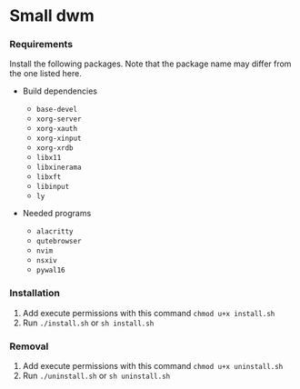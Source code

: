 # Small dwm

### Requirements

Install the following packages. Note that the package name may differ from the one listed here.

- Build dependencies

    - `base-devel`
    - `xorg-server`
    - `xorg-xauth`
    - `xorg-xinput`
    - `xorg-xrdb`
    - `libx11`
    - `libxinerama`
    - `libxft`
    - `libinput`
    - `ly`

- Needed programs

    - `alacritty`
    - `qutebrowser`
    - `nvim`
    - `nsxiv`
    - `pywal16`

### Installation

1. Add execute permissions with this command `chmod u+x install.sh`
2. Run `./install.sh` or `sh install.sh`

### Removal

1. Add execute permissions with this command `chmod u+x uninstall.sh`
2. Run `./uninstall.sh` or `sh uninstall.sh`

